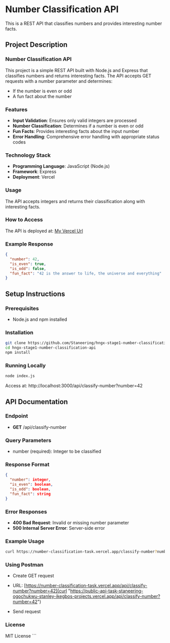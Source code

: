 
# Number Classification API

This is a REST API that classifies numbers and provides interesting number facts.

## Project Description

### Number Classification API
This project is a simple REST API built with Node.js and Express that classifies numbers and returns interesting facts. The API accepts GET requests with a number parameter and determines:
- If the number is even or odd
- A fun fact about the number

### Features
- **Input Validation**: Ensures only valid integers are processed
- **Number Classification**: Determines if a number is even or odd
- **Fun Facts**: Provides interesting facts about the input number
- **Error Handling**: Comprehensive error handling with appropriate status codes

### Technology Stack
- **Programming Language**: JavaScript (Node.js)
- **Framework**: Express
- **Deployment**: Vercel

### Usage
The API accepts integers and returns their classification along with interesting facts.

### How to Access
The API is deployed at: [My Vercel Url](https://number-classification-task.vercel.app/)

### Example Response
```json
{
  "number": 42,
  "is_even": true,
  "is_odd": false,
  "fun_fact": "42 is the answer to life, the universe and everything"
}
```
## Setup Instructions

### Prerequisites
- Node.js and npm installed

### Installation
```bash
git clone https://github.com/Staneering/hngx-stage1-number-classification-api.git
cd hngx-stage1-number-classification-api
npm install
```

### Running Locally
```bash
node index.js
```
Access at: http://localhost:3000/api/classify-number?number=42

## API Documentation

### Endpoint
- **GET** /api/classify-number

### Query Parameters
- number (required): Integer to be classified

### Response Format
```json
{
  "number": integer,
  "is_even": boolean,
  "is_odd": boolean,
  "fun_fact": string
}
```

### Error Responses
- **400 Bad Request**: Invalid or missing number parameter
- **500 Internal Server Error**: Server-side error

### Example Usage
```bash
curl https://number-classification-task.vercel.app/classify-number?number=42
```
### Using Postman

- Create GET request
- URL:  [https://number-classification-task.vercel.app/api/classify-number?number=42](curl "https://public-api-task-staneering-ogochukwu-stanley-ikegbos-projects.vercel.app/api/classify-number?number=42")
  
- Send request

### License
MIT License ```
